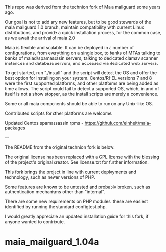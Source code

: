 This repo was derived from the technion fork of Maia mailguard some years ago.

Our goal is not to add any new features, but to be good stewards of the maia mailguard 1.0 branch, maintain compatibility with current Linux distributions, and provide a quick installation process, for the common case, as we await the arrival of maia 2.0

Maia is flexible and scalable. It can be deployed in a number of configurations, from everything on a single box, to banks of MTAs talking to banks of maiad/spamassasin servers, talking to dedicated clamav scanner instances and database servers, and accessed via dedicated web servers.

To get started, run "./install" and the script will detect the OS and offer the best option for installing on your system. Centos/RHEL versions 7 and 8 were the first supported platforms, and other platforms are being added as time allows. The script could fail to detect a supported OS, which, in and of itself is not a show stopper, as the install scripts are merely a convenience. 

Some or all maia components should be able to run on any Unix-like OS.

Contributed scripts for other platforms are welcome.

Updated Centos spamassassin rpms - https://github.com/einheit/maia-packages

-- 

The README from the original technion fork is below:

The original license has been replaced with a GPL license with the blessing of the project's original creator. See license.txt for further information.

This fork brings the project in line with current deployments and technology, such as newer versions of PHP.

Some features are known to be untested and probably broken, such as authentication mechanisms other than "internal".

There are some new requirements on PHP modules, these are easiest identified by running the standard configtest.php.

I would greatly appreciate an updated installation guide for this fork, if anyone wanted to contribute.

# maia_mailguard_1.04a
